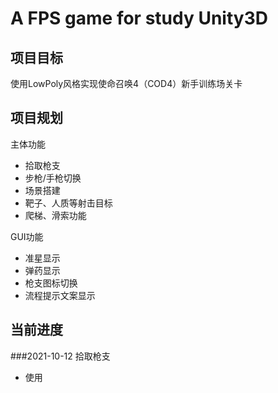 # A FPS game for study Unity3D

## 项目目标
使用LowPoly风格实现使命召唤4（COD4）新手训练场关卡
## 项目规划
主体功能
- 拾取枪支
- 步枪/手枪切换
- 场景搭建
- 靶子、人质等射击目标
- 爬梯、滑索功能

GUI功能
- 准星显示
- 弹药显示
- 枪支图标切换
- 流程提示文案显示

## 当前进度
###2021-10-12
拾取枪支
- 使用